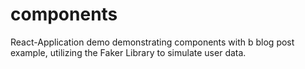 # components
React-Application demo demonstrating components with b blog post example, utilizing the Faker Library to simulate user data.
